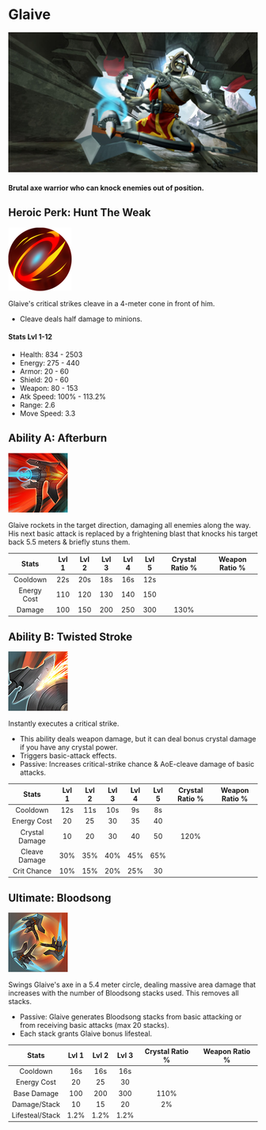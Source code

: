 # Glaive

![](../../.gitbook/assets/image%20%28254%29.png)

#### Brutal axe warrior who can knock enemies out of position.

## Heroic Perk: Hunt The Weak

![Hunt the Weak](../../.gitbook/assets/image%20%2880%29.png)

Glaive's critical strikes cleave in a 4-meter cone in front of him.

* Cleave deals half damage to minions.

#### Stats Lvl 1-12

* Health: 834 - 2503
* Energy: 275 - 440
* Armor: 20 - 60
* Shield: 20 - 60
* Weapon: 80 - 153
* Atk Speed: 100% - 113.2%
* Range: 2.6
* Move Speed: 3.3

## Ability A: Afterburn

![Afterburn](../../.gitbook/assets/image%20%28482%29.png)

Glaive rockets in the target direction, damaging all enemies along the way. His next basic attack is replaced by a frightening blast that knocks his target back 5.5 meters & briefly stuns them.

| Stats | Lvl 1 | Lvl 2 | Lvl 3 | Lvl 4 | Lvl 5 | Crystal      Ratio % | Weapon     Ratio % |
| :---: | :---: | :---: | :---: | :---: | :---: | :---: | :---: |
| Cooldown | 22s | 20s | 18s | 16s | 12s |  |  |
| Energy       Cost | 110 | 120 | 130 | 140 | 150 |  |  |
| Damage | 100 | 150 | 200 | 250 | 300 | 130% |  |

## Ability B: Twisted Stroke

![Twisted Stroke](../../.gitbook/assets/image%20%2851%29.png)

Instantly executes a critical strike.

* This ability deals weapon damage, but it can deal bonus crystal damage if you have any crystal power.
* Triggers basic-attack effects.
* Passive: Increases critical-strike chance & AoE-cleave damage of basic attacks.

| Stats | Lvl 1 | Lvl 2 | Lvl 3 | Lvl 4 | Lvl 5 | Crystal      Ratio % | Weapon     Ratio % |
| :---: | :---: | :---: | :---: | :---: | :---: | :---: | :---: |
| Cooldown | 12s | 11s | 10s | 9s | 8s |  |  |
| Energy       Cost | 20 | 25 | 30 | 35 | 40 |  |  |
| Crystal       Damage | 10 | 20 | 30 | 40 | 50 | 120% |  |
| Cleave       Damage | 30% | 35% | 40% | 45% | 65% |  |  |
| Crit Chance | 10% | 15% | 20% | 25% | 30 |  |  |

## Ultimate: Bloodsong

![Bloodsong](../../.gitbook/assets/image%20%28131%29.png)

Swings Glaive's axe in a 5.4 meter circle, dealing massive area damage that increases with the number of Bloodsong stacks used. This removes all stacks.

* Passive: Glaive generates Bloodsong stacks from basic attacking or from receiving basic attacks \(max 20 stacks\).
* Each stack grants Glaive bonus lifesteal.

| Stats | Lvl 1 | Lvl 2 | Lvl 3 | Crystal Ratio % | Weapon Ratio % |
| :---: | :---: | :---: | :---: | :---: | :---: |
| Cooldown | 16s | 16s | 16s |  |  |
| Energy Cost | 20 | 25 | 30 |  |  |
| Base Damage | 100 | 200 | 300 | 110% |  |
| Damage/Stack | 10 | 15 | 20 | 2% |  |
| Lifesteal/Stack | 1.2% | 1.2% | 1.2% |  |  |


